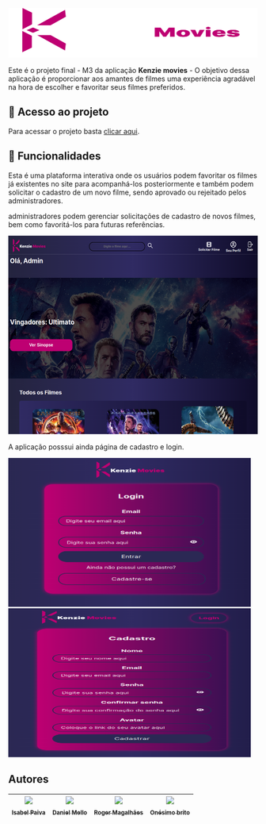  [<img src="src/assets/logo.svg" height=100 width=1200>](https://www.google.com/)

<!-- <h1 align="center"> Projeto final M3 </h1>  -->
    
 Este é o projeto final - M3 da aplicação **Kenzie movies** - O objetivo dessa aplicação é proporcionar aos amantes de filmes uma experiência agradável na
 hora de escolher e favoritar seus filmes preferidos.
<!--    [<img src="https://avatars.githubusercontent.com/u/122807663?v=4" height=400 width=1200>](https://idroid.vercel.app/) -->
   
   ##  📁 Acesso ao projeto
   
 Para acessar o projeto basta [clicar aqui](https://www.google.com/).

## :hammer: Funcionalidades
Esta é uma plataforma interativa onde os usuários podem favoritar os filmes já existentes no site para acompanhá-los posteriormente e  também podem solicitar o cadastro de um novo filme, sendo aprovado ou rejeitado pelos administradores.

administradores podem gerenciar solicitações de cadastro de novos filmes, bem como favoritá-los para futuras referências.


<img src="src/assets/adm.png" height=400 width=1200>


 A aplicação posssui ainda página de cadastro e login.
 
 <img src="src/assets/login.png" height=300 width=490>   <img src="src/assets/register.png" height=300 width=490>
 
 

  
 ## Autores
 
| [<img src="https://avatars.githubusercontent.com/u/110136069?v=4" width=225><br><sub>Isabel Paiva</sub>](https://github.com/isabelpaiva) |  [<img src="https://avatars.githubusercontent.com/u/110182130?v=4" width=225><br><sub>Daniel Mello</sub>](https://github.com/DMCFaria) | [<img src="https://ca.slack-edge.com/TQZR39SET-U03TMPVTXNZ-fe056e3cb69f-72" width=225><br><sub>Roger Magalhães</sub>](https://github.com/Rogermferr) | [<img src="https://avatars.githubusercontent.com/u/99143799?s=120&v=4" width=225><br><sub>Onésimo brito</sub>](https://github.com/briito)
| :---: | :---: | :---: |  :---: |
